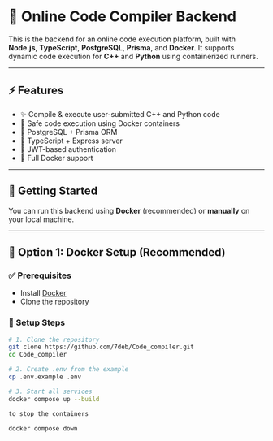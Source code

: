 # 🧠 Online Code Compiler Backend

This is the backend for an online code execution platform, built with **Node.js**, **TypeScript**, **PostgreSQL**, **Prisma**, and **Docker**. It supports dynamic code execution for **C++** and **Python** using containerized runners.

---

## ⚡ Features

- ✨ Compile & execute user-submitted C++ and Python code
- 🧪 Safe code execution using Docker containers
- 🐘 PostgreSQL + Prisma ORM
- 🚀 TypeScript + Express server
- 🔐 JWT-based authentication
- 🐳 Full Docker support

---

## 🚀 Getting Started

You can run this backend using **Docker** (recommended) or **manually** on your local machine.

---

## 🐳 Option 1: Docker Setup (Recommended)

### ✅ Prerequisites

- Install [Docker](https://www.docker.com/products/docker-desktop)
- Clone the repository

### 🔧 Setup Steps

```bash
# 1. Clone the repository
git clone https://github.com/7deb/Code_compiler.git
cd Code_compiler

# 2. Create .env from the example
cp .env.example .env

# 3. Start all services
docker compose up --build

to stop the containers

docker compose down

